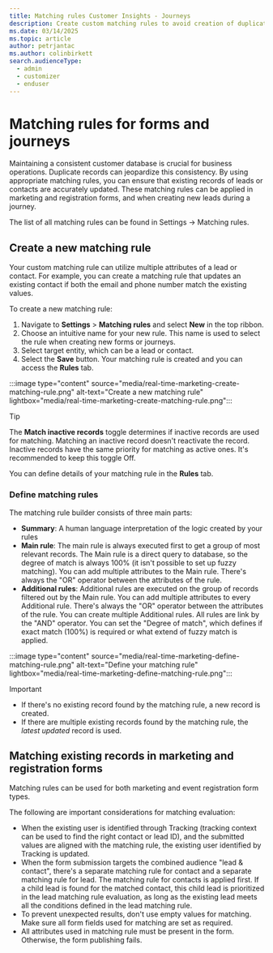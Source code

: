 ```yaml
---
title: Matching rules Customer Insights - Journeys
description: Create custom matching rules to avoid creation of duplicate records in forms and journeys
ms.date: 03/14/2025
ms.topic: article
author: petrjantac
ms.author: colinbirkett
search.audienceType: 
  - admin
  - customizer
  - enduser
---
```


# Matching rules for forms and journeys

Maintaining a consistent customer database is crucial for business operations. Duplicate records can jeopardize this consistency. By using appropriate matching rules, you can ensure that existing records of leads or contacts are accurately updated. These matching rules can be applied in marketing and registration forms, and when creating new leads during a journey.

The list of all matching rules can be found in Settings -> Matching rules.

## Create a new matching rule

Your custom matching rule can utilize multiple attributes of a lead or contact. For example, you can create a matching rule that updates an existing contact if both the email and phone number match the existing values.

To create a new matching rule:

1. Navigate to **Settings** > **Matching rules** and select **New** in the top ribbon.
1. Choose an intuitive name for your new rule. This name is used to select the rule when creating new forms or journeys. 
1. Select target entity, which can be a lead or contact.
1. Select the **Save** button. Your matching rule is created and you can access the **Rules** tab.

:::image type="content" source="media/real-time-marketing-create-matching-rule.png" alt-text="Create a new matching rule" lightbox="media/real-time-marketing-create-matching-rule.png":::

 > [!TIP]
 > The **Match inactive records** toggle determines if inactive records are used for matching. Matching an inactive record doesn't reactivate the record. Inactive records have the same priority for matching as active ones. It's recommended to keep this toggle Off.

You can define details of your matching rule in the **Rules** tab.

### Define matching rules

The matching rule builder consists of three main parts:

- **Summary**: A human language interpretation of the logic created by your rules
- **Main rule**: The main rule is always executed first to get a group of most relevant records. The Main rule is a direct query to database, so the degree of match is always 100% (it isn't possible to set up fuzzy matching). You can add multiple attributes to the Main rule. There's always the "OR" operator between the attributes of the rule.
- **Additional rules**: Additional rules are executed on the group of records filtered out by the Main rule. You can add multiple attributes to every Additional rule. There's always the "OR" operator between the attributes of the rule. You can create multiple Additional rules. All rules are link by the "AND" operator. You can set the "Degree of match", which defines if exact match (100%) is required or what extend of fuzzy match is applied.

:::image type="content" source="media/real-time-marketing-define-matching-rule.png" alt-text="Define your matching rule" lightbox="media/real-time-marketing-define-matching-rule.png":::

> [!IMPORTANT]
>
> - If there's no existing record found by the matching rule, a new record is created. 
> - If there are multiple existing records found by the matching rule, the *latest updated* record is used.

## Matching existing records in marketing and registration forms

Matching rules can be used for both marketing and event registration form types.

The following are important considerations for matching evaluation:

- When the existing user is identified through Tracking (tracking context can be used to find the right contact or lead ID), and the submitted values are aligned with the matching rule, the existing user identified by Tracking is updated.
- When the form submission targets the combined audience "lead & contact", there's a separate matching rule for contact and a separate matching rule for lead. The matching rule for contacts is applied first. If a child lead is found for the matched contact, this child lead is prioritized in the lead matching rule evaluation, as long as the existing lead meets all the conditions defined in the lead matching rule.
- To prevent unexpected results, don't use empty values for matching. Make sure all form fields used for matching are set as required.
- All attributes used in matching rule must be present in the form. Otherwise, the form publishing fails.
